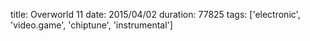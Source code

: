 title: Overworld 11
date: 2015/04/02
duration: 77825
tags: ['electronic', 'video.game', 'chiptune', 'instrumental']



